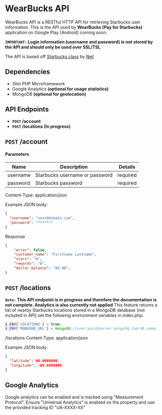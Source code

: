 WearBucks API
=============

WearBucks API is a RESTful HTTP API for retrieving Starbucks user information. This is the API used by **WearBucks (Pay for Starbucks)** application on Google Play (Android) coming soon. 

**<code>IMPORTANT:</code> Login information (username and password) is not stored by the API and should only be used over SSL/TSL** 

The API is based off [Starbucks class](https://github.com/Neal/php-starbucks) by [Neil](https://github.com/Neal)

## Dependencies
- Slim PHP Microframework
- Google Analytics **(optional for usage statistics)**
- MongoDB **(optional for geolocation)** 


## API Endpoints
- **<code>POST</code> /account**
- **<code>POST</code> /locations (In progress)**

## <code>POST</code> /account
#### Parameters ####
| Name  | Description | Details |
| ------------- | ------------- | ------------- |
| username  | Starbucks username or password  | required |
| password  | Starbucks password  | required |

Content-Type: application/json

Example JSON body:
```json
{
  "username": "user@domain.com",
  "password": "******"
}
```
Response
```json
{
    "error": false,
    "customer_name": "Firstname Lastname",
    "stars": "0",
    "rewards": "0",
    "dollar_balance": "00.00",
}
```

## <code>POST</code> /locations
**<code>Note:</code> This API endpoint is in progress and therefore the documentation is not complete. Analytics is also currently not applied**
This feature  returns a list of nearby Starbucks locations stored in a MongoDB database (not included in API)
set the following environment variables in index.php:
```php
$_ENV['LOCATIONS'] = true;
$_ENV['MONGOHQ_URL'] = mongodb://user:pass@server.mongohq.com/db_name;
```

/locations
Content-Type: application/json

Example JSON body:
```json
{
  "latitude": 00.0000000,
  "longitude": -00.0000000
}
```

## Google Analytics 
Google analytics can be enabled and is tracked using "Measurement Protocol". Ensure "Universal Analytics" is enabled on the property and use the provided tracking ID "UA-XXXX-XX"

